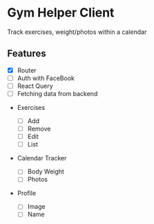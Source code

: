 # Gym Helper Client

Track exercises, weight/photos within a calendar

## Features

- [x] Router
- [ ] Auth with FaceBook
- [ ] React Query
- [ ] Fetching data from backend

- Exercises

  - [ ] Add
  - [ ] Remove
  - [ ] Edit
  - [ ] List

- Calendar Tracker

  - [ ] Body Weight
  - [ ] Photos

- Profile
  - [ ] Image
  - [ ] Name
